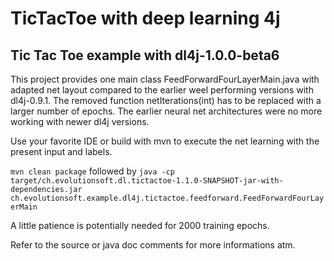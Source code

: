 TicTacToe with deep learning 4j
===============================

Tic Tac Toe example with dl4j-1.0.0-beta6
-----------------------------------------

This project provides one main class FeedForwardFourLayerMain.java with adapted net layout compared to the earlier weel performing versions with dl4j-0.9.1.
The removed function netIterations(int) has to be replaced with a larger number of epochs. The earlier neural net architectures were no more working with newer dl4j versions.

Use your favorite IDE or build with mvn to execute the net learning with the present input and labels.

`mvn clean package` followed by `java -cp target/ch.evolutionsoft.dl.tictactoe-1.1.0-SNAPSHOT-jar-with-dependencies.jar ch.evolutionsoft.example.dl4j.tictactoe.feedforward.FeedForwardFourLayerMain`

A little patience is potentially needed for 2000 training epochs.

Refer to the source or java doc comments for more informations atm.